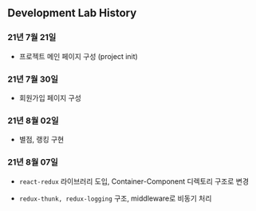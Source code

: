 ## Development Lab History

### 21년 7월 21일

- 프로젝트 메인 페이지 구성 (project init)

### 21년 7월 30일

- 회원가입 페이지 구성

### 21년 8월 02일

- 별점, 랭킹 구현

### 21년 8월 07일

- `react-redux` 라이브러리 도입, Container-Component 디렉토리 구조로 변경

- `redux-thunk, redux-logging` 구조, middleware로 비동기 처리
